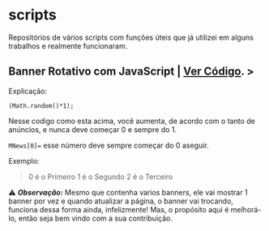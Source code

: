 # scripts
Repositórios de vários scripts com funções úteis que já utilizei em alguns trabalhos e realmente funcionaram.

## **Banner Rotativo com JavaScript** | [Ver Código](https://doni7brandao.github.io/scripts/banner_rotativo_JavaScript/banners.js). >

Explicação:

`(Math.random()*1);`

Nesse codigo como esta acima, você aumenta, de acordo com o tanto de anúncios, e nunca deve começar 0 e sempre do 1.

``MNews[0]=`` esse número deve sempre começar do 0 aseguir.

Exemplo:
> 0 é o Primeiro
> 1 é o Segundo
> 2 é o Terceiro

:warning: **_Observação:_** Mesmo que contenha varios banners, ele vai mostrar 1 banner por vez e quando atualizar a página, o banner vai trocando, funciona dessa forma ainda, infelizmente! Mas, o propósito aqui é melhorá-lo, então seja bem vindo com a sua contribuição.

